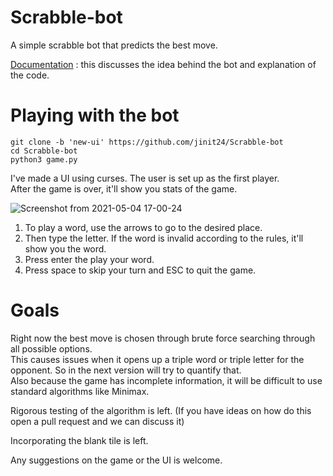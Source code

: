 # Scrabble-bot
A simple scrabble bot that predicts the best move.

<a href="https://jinit24.github.io/Scrabble-bot/">Documentation</a> : this discusses the idea behind the bot and explanation of the code.
# Playing with the bot
```
git clone -b 'new-ui' https://github.com/jinit24/Scrabble-bot
cd Scrabble-bot
python3 game.py
````
I've made a UI using curses. The user is set up as the first player.  
After the game is over, it'll show you stats of the game.   

![Screenshot from 2021-05-04 17-00-24](https://user-images.githubusercontent.com/45783917/116997660-b5fd2600-acfa-11eb-81fb-4d5f4d13ad7c.png)

1. To play a word, use the arrows to go to the desired place.   
2. Then type the letter. If the word is invalid according to the rules, it'll show you the word.  
3. Press enter the play your word.  
4. Press space to skip your turn and ESC to quit the game.  


# Goals
Right now the best move is chosen through brute force searching through all possible options.   
This causes issues when it opens up a triple word or triple letter for the opponent. So in the next version will try to quantify that.  
Also because the game has incomplete information, it will be difficult to use standard algorithms like Minimax.  
 
Rigorous testing of the algorithm is left. (If you have ideas on how do this open a pull request and we can discuss it)  

Incorporating the blank tile is left.

Any suggestions on the game or the UI is welcome. 
